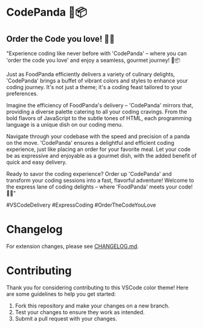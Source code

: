 # CodePanda 🐼📦

<!-- TODO: insert image -->


## Order the Code you love! 🚀🎨

"Experience coding like never before with 'CodePanda' – where you can 'order the code you love' and enjoy a seamless, gourmet journey! 🐼📦

Just as FoodPanda efficiently delivers a variety of culinary delights, 'CodePanda' brings a buffet of vibrant colors and styles to enhance your coding journey. It's not just a theme; it's a coding feast tailored to your preferences.

Imagine the efficiency of FoodPanda's delivery – 'CodePanda' mirrors that, providing a diverse palette catering to all your coding cravings. From the bold flavors of JavaScript to the subtle tones of HTML, each programming language is a unique dish on our coding menu.

Navigate through your codebase with the speed and precision of a panda on the move. 'CodePanda' ensures a delightful and efficient coding experience, just like placing an order for your favorite meal. Let your code be as expressive and enjoyable as a gourmet dish, with the added benefit of quick and easy delivery.

Ready to savor the coding experience? Order up 'CodePanda' and transform your coding sessions into a fast, flavorful adventure! Welcome to the express lane of coding delights – where 'FoodPanda' meets your code! 🍕🚀"

#VSCodeDelivery
#ExpressCoding
#OrderTheCodeYouLove


# Changelog

For extension changes, please see [CHANGELOG.md](CHANGELOG.md).

# Contributing

Thank you for considering contributing to this VSCode color theme! Here are some guidelines to help you get started:

1. Fork this repository and make your changes on a new branch.
2. Test your changes to ensure they work as intended.
3. Submit a pull request with your changes.

